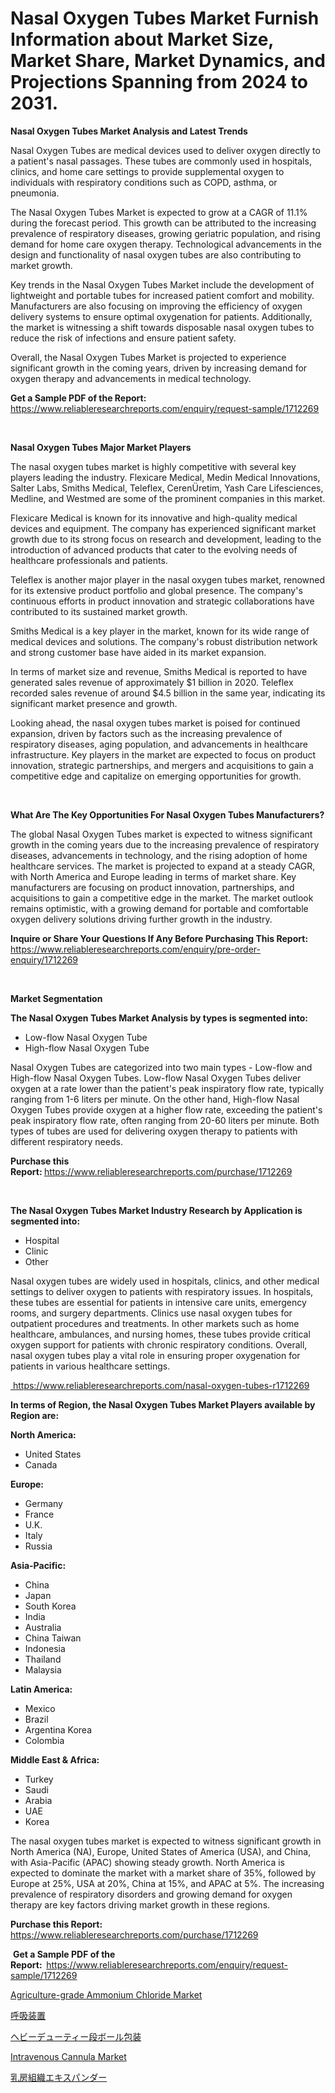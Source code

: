 <p><h1>Nasal Oxygen Tubes Market Furnish Information about Market Size, Market Share, Market Dynamics, and Projections Spanning from 2024 to 2031.</h1></p><p><strong>Nasal Oxygen Tubes Market Analysis and Latest Trends</strong></p>
<p><p>Nasal Oxygen Tubes are medical devices used to deliver oxygen directly to a patient's nasal passages. These tubes are commonly used in hospitals, clinics, and home care settings to provide supplemental oxygen to individuals with respiratory conditions such as COPD, asthma, or pneumonia.</p><p>The Nasal Oxygen Tubes Market is expected to grow at a CAGR of 11.1% during the forecast period. This growth can be attributed to the increasing prevalence of respiratory diseases, growing geriatric population, and rising demand for home care oxygen therapy. Technological advancements in the design and functionality of nasal oxygen tubes are also contributing to market growth.</p><p>Key trends in the Nasal Oxygen Tubes Market include the development of lightweight and portable tubes for increased patient comfort and mobility. Manufacturers are also focusing on improving the efficiency of oxygen delivery systems to ensure optimal oxygenation for patients. Additionally, the market is witnessing a shift towards disposable nasal oxygen tubes to reduce the risk of infections and ensure patient safety.</p><p>Overall, the Nasal Oxygen Tubes Market is projected to experience significant growth in the coming years, driven by increasing demand for oxygen therapy and advancements in medical technology.</p></p>
<p><strong>Get a Sample PDF of the Report:&nbsp;</strong> <a href="https://www.reliableresearchreports.com/enquiry/request-sample/1712269">https://www.reliableresearchreports.com/enquiry/request-sample/1712269</a></p>
<p>&nbsp;</p>
<p><strong>Nasal Oxygen Tubes Major Market Players</strong></p>
<p><p>The nasal oxygen tubes market is highly competitive with several key players leading the industry. Flexicare Medical, Medin Medical Innovations, Salter Labs, Smiths Medical, Teleflex, CerenÜretim, Yash Care Lifesciences, Medline, and Westmed are some of the prominent companies in this market.</p><p>Flexicare Medical is known for its innovative and high-quality medical devices and equipment. The company has experienced significant market growth due to its strong focus on research and development, leading to the introduction of advanced products that cater to the evolving needs of healthcare professionals and patients.</p><p>Teleflex is another major player in the nasal oxygen tubes market, renowned for its extensive product portfolio and global presence. The company's continuous efforts in product innovation and strategic collaborations have contributed to its sustained market growth.</p><p>Smiths Medical is a key player in the market, known for its wide range of medical devices and solutions. The company's robust distribution network and strong customer base have aided in its market expansion.</p><p>In terms of market size and revenue, Smiths Medical is reported to have generated sales revenue of approximately $1 billion in 2020. Teleflex recorded sales revenue of around $4.5 billion in the same year, indicating its significant market presence and growth.</p><p>Looking ahead, the nasal oxygen tubes market is poised for continued expansion, driven by factors such as the increasing prevalence of respiratory diseases, aging population, and advancements in healthcare infrastructure. Key players in the market are expected to focus on product innovation, strategic partnerships, and mergers and acquisitions to gain a competitive edge and capitalize on emerging opportunities for growth.</p></p>
<p>&nbsp;</p>
<p><strong>What Are The Key Opportunities For Nasal Oxygen Tubes Manufacturers?</strong></p>
<p><p>The global Nasal Oxygen Tubes market is expected to witness significant growth in the coming years due to the increasing prevalence of respiratory diseases, advancements in technology, and the rising adoption of home healthcare services. The market is projected to expand at a steady CAGR, with North America and Europe leading in terms of market share. Key manufacturers are focusing on product innovation, partnerships, and acquisitions to gain a competitive edge in the market. The market outlook remains optimistic, with a growing demand for portable and comfortable oxygen delivery solutions driving further growth in the industry.</p></p>
<p><strong>Inquire or Share Your Questions If Any Before Purchasing This Report:</strong> <a href="https://www.reliableresearchreports.com/enquiry/pre-order-enquiry/1712269">https://www.reliableresearchreports.com/enquiry/pre-order-enquiry/1712269</a></p>
<p>&nbsp;</p>
<p><strong>Market Segmentation</strong></p>
<p><strong>The Nasal Oxygen Tubes Market Analysis by types is segmented into:</strong></p>
<p><ul><li>Low-flow Nasal Oxygen Tube</li><li>High-flow Nasal Oxygen Tube</li></ul></p>
<p><p>Nasal Oxygen Tubes are categorized into two main types - Low-flow and High-flow Nasal Oxygen Tubes. Low-flow Nasal Oxygen Tubes deliver oxygen at a rate lower than the patient's peak inspiratory flow rate, typically ranging from 1-6 liters per minute. On the other hand, High-flow Nasal Oxygen Tubes provide oxygen at a higher flow rate, exceeding the patient's peak inspiratory flow rate, often ranging from 20-60 liters per minute. Both types of tubes are used for delivering oxygen therapy to patients with different respiratory needs.</p></p>
<p><strong>Purchase this Report:&nbsp;</strong><a href="https://www.reliableresearchreports.com/purchase/1712269">https://www.reliableresearchreports.com/purchase/1712269</a></p>
<p>&nbsp;</p>
<p><strong>The Nasal Oxygen Tubes Market Industry Research by Application is segmented into:</strong></p>
<p><ul><li>Hospital</li><li>Clinic</li><li>Other</li></ul></p>
<p><p>Nasal oxygen tubes are widely used in hospitals, clinics, and other medical settings to deliver oxygen to patients with respiratory issues. In hospitals, these tubes are essential for patients in intensive care units, emergency rooms, and surgery departments. Clinics use nasal oxygen tubes for outpatient procedures and treatments. In other markets such as home healthcare, ambulances, and nursing homes, these tubes provide critical oxygen support for patients with chronic respiratory conditions. Overall, nasal oxygen tubes play a vital role in ensuring proper oxygenation for patients in various healthcare settings.</p></p>
<p><a href="https://www.reliableresearchreports.com/nasal-oxygen-tubes-r1712269">&nbsp;https://www.reliableresearchreports.com/nasal-oxygen-tubes-r1712269</a></p>
<p><strong>In terms of Region, the Nasal Oxygen Tubes Market Players available by Region are:</strong></p>
<p>
    <p> <strong> North America: </strong>
        <ul>
            <li>United States</li>
            <li>Canada</li>
        </ul>
        </p> 
    <p> <strong> Europe: </strong>
        <ul>
            <li>Germany</li>
            <li>France</li>
            <li>U.K.</li>
            <li>Italy</li>
            <li>Russia</li>
        </ul>
        </p> 
    <p> <strong> Asia-Pacific: </strong>
        <ul>
            <li>China</li>
            <li>Japan</li>
            <li>South Korea</li>
            <li>India</li>
            <li>Australia</li>
            <li>China Taiwan</li>
            <li>Indonesia</li>
            <li>Thailand</li>
            <li>Malaysia</li>
        </ul>
        </p> 
    <p> <strong> Latin America: </strong>
        <ul>
            <li>Mexico</li>
            <li>Brazil</li>
            <li>Argentina Korea</li>
            <li>Colombia</li>
        </ul>
        </p> 
    <p> <strong> Middle East & Africa: </strong>
        <ul>
            <li>Turkey</li>
            <li>Saudi</li>
            <li>Arabia</li>
            <li>UAE</li>
            <li>Korea</li>
        </ul>
    </p>
    </p>
<p><p>The nasal oxygen tubes market is expected to witness significant growth in North America (NA), Europe, United States of America (USA), and China, with Asia-Pacific (APAC) showing steady growth. North America is expected to dominate the market with a market share of 35%, followed by Europe at 25%, USA at 20%, China at 15%, and APAC at 5%. The increasing prevalence of respiratory disorders and growing demand for oxygen therapy are key factors driving market growth in these regions.</p></p>
<p><strong>Purchase this Report: </strong><a href="https://www.reliableresearchreports.com/purchase/1712269">https://www.reliableresearchreports.com/purchase/1712269</a></p>
<p>&nbsp;<strong>Get a Sample PDF of the Report:&nbsp;&nbsp;</strong><a href="https://www.reliableresearchreports.com/enquiry/request-sample/1712269">https://www.reliableresearchreports.com/enquiry/request-sample/1712269</a></p>
<p><strong></strong></p>
<p><p><a href="https://issuu.com/reportprime-2/docs/agriculture-grade-ammonium-chloride-market-size-20">Agriculture-grade Ammonium Chloride Market</a></p><p><a href="https://github.com/marbadji/Market-Research-Report-List-1/blob/main/286269250836.md">呼吸装置</a></p><p><a href="https://medium.com/@lewisbechtelar1964/%E8%80%90%E4%B9%85%E5%BA%A6%E3%81%AE%E9%AB%98%E3%81%84%E6%AE%B5%E3%83%9C%E3%83%BC%E3%83%AB%E5%8C%85%E8%A3%85%E5%B8%82%E5%A0%B4%E8%AA%BF%E6%9F%BB%E3%83%AC%E3%83%9D%E3%83%BC%E3%83%88-%E3%81%9D%E3%81%AE%E6%AD%B4%E5%8F%B2%E3%81%A82024%E5%B9%B4%E3%81%8B%E3%82%892031%E5%B9%B4%E3%81%BE%E3%81%A7%E3%81%AE%E4%BA%88%E6%B8%AC-1d221c39a67e">ヘビーデューティー段ボール包装</a></p><p><a href="https://github.com/maudAbbott7/Market-Research-Report-List-1/blob/main/intravenous-cannula-market.md">Intravenous Cannula Market</a></p><p><a href="https://github.com/ddwcuskozol07187/Market-Research-Report-List-2/blob/main/117973750835.md">乳房組織エキスパンダー</a></p></p>